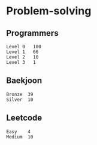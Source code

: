 # Problem-solving 

## Programmers
```
Level 0   100
Level 1   66
Level 2   10
Level 3   1
```


## Baekjoon
```
Bronze	39
Silver  10
```

## Leetcode
```
Easy    4
Medium  10
```
